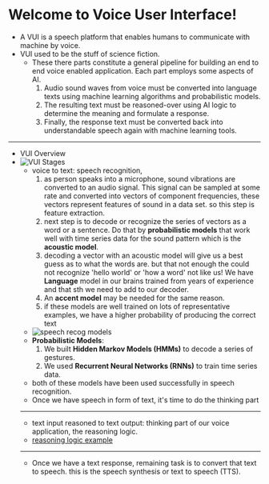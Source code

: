 # Welcome to Voice User Interface!

- A VUI is a speech platform that enables humans to communicate with machine by voice.
- VUI used to be the stuff of science fiction.
  - These there parts constitute a general pipeline for building an end to end voice enabled application. Each part employs some aspects of AI.
    1. Audio sound waves from voice must be converted into language texts using machine learning algorithms and probabilistic models.
    2. The resulting text must be reasoned-over using AI logic to determine the meaning and formulate a response.
    3. Finally, the response text must be converted back into understandable speech again with machine learning tools.

---

- VUI Overview
- ![VUI Stages](/img/vui_overview.png)
  - voice to text: speech recognition,
    1. as person speaks into a microphone, sound vibrations are converted to an audio signal. This signal can be sampled at some rate and converted into vectors of component frequencies, these vectors represent features of sound in a data set. so this step is feature extraction.
    2. next step is to decode or recognize the series of vectors as a word or a sentence. Do that by **probabilistic models** that work well with time series data for the sound pattern which is the **acoustic model**.
    3. decoding a vector with an acoustic model will give us a best guess as to what the words are. but that not enough the could not recognize 'hello world' or 'how a word' not like us! We have **Language** model in our brains trained from years of experience and that sth we need to add to our decoder.
    4. An **accent model** may be needed for the same reason.
    5. if these models are well trained on lots of representative examples, we have a higher probability of producing the correct text
  - ![speech recog models](/img/sr_models.png)
  - **Probabilistic Models**:
    1. We built **Hidden Markov Models (HMMs)** to decode a series of gestures.
    2. We used **Recurrent Neural Networks (RNNs)** to train time series data.
  - both of these models have been used successfully in speech recognition.
  - Once we have speech in form of text, it's time to do the thinking part
  ***
  - text input reasoned to text output: thinking part of our voice application, the reasoning logic.
  - [reasoning logic example](/img/rlogic_ex.png)
  ***
  - Once we have a text response, remaining task is to convert that text to speech. this is the speech synthesis or text to speech (TTS).
